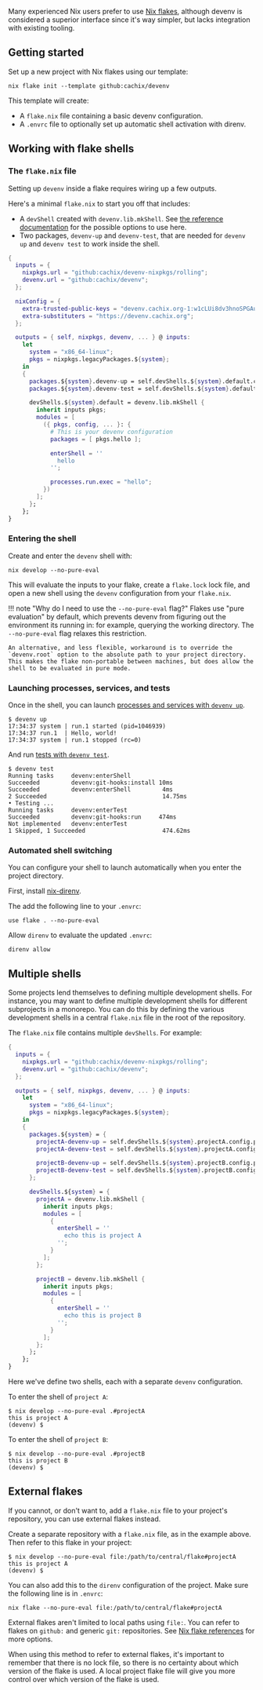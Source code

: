 Many experienced Nix users prefer to use [Nix flakes](https://wiki.nixos.org/wiki/Flakes),
although devenv is considered a superior interface since it's way simpler,
but lacks integration with existing tooling.

## Getting started

Set up a new project with Nix flakes using our template:

```console
nix flake init --template github:cachix/devenv
```

This template will create:

* A `flake.nix` file containing a basic devenv configuration.
* A `.envrc` file to optionally set up automatic shell activation with direnv.

## Working with flake shells

### The `flake.nix` file

Setting up `devenv` inside a flake requires wiring up a few outputs.

Here's a minimal `flake.nix` to start you off that includes:

* A `devShell` created with `devenv.lib.mkShell`.
  See [the reference documentation](../reference/options.md) for the possible options to use here.
* Two packages, `devenv-up` and `devenv-test`, that are needed for `devenv up` and `devenv test` to work inside the shell.

```nix
{
  inputs = {
    nixpkgs.url = "github:cachix/devenv-nixpkgs/rolling";
    devenv.url = "github:cachix/devenv";
  };

  nixConfig = {
    extra-trusted-public-keys = "devenv.cachix.org-1:w1cLUi8dv3hnoSPGAuibQv+f9TZLr6cv/Hm9XgU50cw=";
    extra-substituters = "https://devenv.cachix.org";
  };

  outputs = { self, nixpkgs, devenv, ... } @ inputs:
    let
      system = "x86_64-linux";
      pkgs = nixpkgs.legacyPackages.${system};
    in
    {
      packages.${system}.devenv-up = self.devShells.${system}.default.config.procfileScript;
      packages.${system}.devenv-test = self.devShells.${system}.default.config.test;

      devShells.${system}.default = devenv.lib.mkShell {
        inherit inputs pkgs;
        modules = [
          ({ pkgs, config, ... }: {
            # This is your devenv configuration
            packages = [ pkgs.hello ];

            enterShell = ''
              hello
            '';

            processes.run.exec = "hello";
          })
        ];
      };
    };
}
```

### Entering the shell

Create and enter the `devenv` shell with:

```console
nix develop --no-pure-eval
```

This will evaluate the inputs to your flake, create a `flake.lock` lock file, and open a new shell using the `devenv` configuration from your `flake.nix`.

!!! note "Why do I need to use the `--no-pure-eval` flag?"
    Flakes use "pure evaluation" by default, which prevents devenv from figuring out the environment its running in: for example, querying the working directory.
    The `--no-pure-eval` flag relaxes this restriction.

    An alternative, and less flexible, workaround is to override the `devenv.root` option to the absolute path to your project directory.
    This makes the flake non-portable between machines, but does allow the shell to be evaluated in pure mode.


### Launching processes, services, and tests

Once in the shell, you can launch [processes and services with `devenv up`](../processes.md).

```console
$ devenv up
17:34:37 system | run.1 started (pid=1046939)
17:34:37 run.1  | Hello, world!
17:34:37 system | run.1 stopped (rc=0)
```

And run [tests with `devenv test`](../tests.md).

```console
$ devenv test
Running tasks     devenv:enterShell
Succeeded         devenv:git-hooks:install 10ms
Succeeded         devenv:enterShell         4ms
2 Succeeded                                 14.75ms
• Testing ...
Running tasks     devenv:enterTest
Succeeded         devenv:git-hooks:run     474ms
Not implemented   devenv:enterTest
1 Skipped, 1 Succeeded                      474.62ms
```


### Automated shell switching

You can configure your shell to launch automatically when you enter the project directory.

First, install [nix-direnv](https://github.com/nix-community/nix-direnv).

The add the following line to your `.envrc`:

```text
use flake . --no-pure-eval
```

Allow `direnv` to evaluate the updated `.envrc`:

```console
direnv allow
```


## Multiple shells

Some projects lend themselves to defining multiple development shells. For instance, you may want to define multiple development shells for different subprojects in a monorepo.
You can do this by defining the various development shells in a central `flake.nix` file in the root of the repository.

The `flake.nix` file contains multiple `devShells`. For example:

```nix
{
  inputs = {
    nixpkgs.url = "github:cachix/devenv-nixpkgs/rolling";
    devenv.url = "github:cachix/devenv";
  };

  outputs = { self, nixpkgs, devenv, ... } @ inputs:
    let
      system = "x86_64-linux";
      pkgs = nixpkgs.legacyPackages.${system};
    in
    {
      packages.${system} = {
        projectA-devenv-up = self.devShells.${system}.projectA.config.procfileScript;
        projectA-devenv-test = self.devShells.${system}.projectA.config.test;

        projectB-devenv-up = self.devShells.${system}.projectB.config.procfileScript;
        projectB-devenv-test = self.devShells.${system}.projectB.config.test;
      };

      devShells.${system} = {
        projectA = devenv.lib.mkShell {
          inherit inputs pkgs;
          modules = [
            {
              enterShell = ''
                echo this is project A
              '';
            }
          ];
        };

        projectB = devenv.lib.mkShell {
          inherit inputs pkgs;
          modules = [
            {
              enterShell = ''
                echo this is project B
              '';
            }
          ];
        };
      };
    };
}
```

Here we've define two shells, each with a separate `devenv` configuration.

To enter the shell of `project A`:

```console
$ nix develop --no-pure-eval .#projectA
this is project A
(devenv) $
```

To enter the shell of `project B`:

```console
$ nix develop --no-pure-eval .#projectB
this is project B
(devenv) $
```

## External flakes

If you cannot, or don't want to, add a `flake.nix` file to your project's repository, you can use external flakes instead.

Create a separate repository with a `flake.nix` file, as in the example above. Then refer to this flake in your project:

```console
$ nix develop --no-pure-eval file:/path/to/central/flake#projectA
this is project A
(devenv) $
```

You can also add this to the `direnv` configuration of the project. Make sure the following line is in `.envrc`:

```text
nix flake --no-pure-eval file:/path/to/central/flake#projectA
```

External flakes aren't limited to local paths using `file:`. You can refer to flakes on `github:` and generic `git:` repositories.
See [Nix flake references](https://nixos.org/manual/nix/stable/command-ref/new-cli/nix3-flake.html#flake-references) for more options.

When using this method to refer to external flakes, it's important to remember that there is no lock file, so there is no certainty about which version of the flake is used.
A local project flake file will give you more control over which version of the flake is used.
